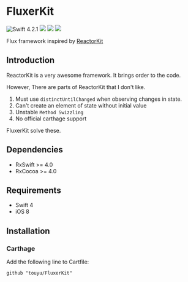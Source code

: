 # FluxerKit

![Swift 4.2.1](https://img.shields.io/badge/Swift-4.2.1-orange.svg)
<img src="https://img.shields.io/badge/platforms-iOS-lightgrey.svg">
<a href="https://github.com/Carthage/Carthage/"><img src="https://img.shields.io/badge/Carthage-compatible-4BC51D.svg?style=flat"></a>
<img src="https://img.shields.io/badge/license-MIT-blue.svg">

Flux framework inspired by [ReactorKit](https://github.com/ReactorKit/ReactorKit)

## Introduction

ReactorKit is a very awesome framework.
It brings order to the code.

However, There are parts of ReactorKit that I don't like.
1. Must use `distinctUntilChanged` when observing changes in state.
2. Can't create an element of state without initial value
3. Unstable `Method Swizzling`
4. No official carthage support

FluxerKit solve these.

## Dependencies
- RxSwift >= 4.0
- RxCocoa >= 4.0

## Requirements
- Swift 4
- iOS 8

## Installation

### Carthage
Add the following line to Cartfile:
```
github "touyu/FluxerKit"
```
